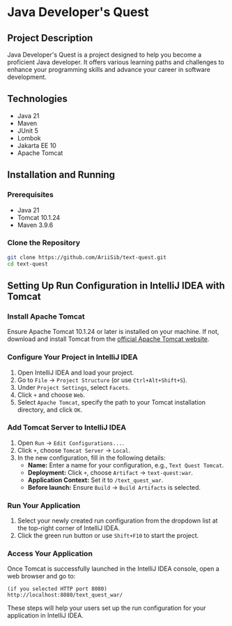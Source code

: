 # Java Developer's Quest

## Project Description
Java Developer's Quest is a project designed to help you become a proficient Java developer.
It offers various learning paths and challenges to enhance your programming skills and advance your career in software development.

## Technologies
- Java 21
- Maven
- JUnit 5
- Lombok
- Jakarta EE 10
- Apache Tomcat

## Installation and Running

### Prerequisites
- Java 21
- Tomcat 10.1.24
- Maven 3.9.6

### Clone the Repository
```sh
git clone https://github.com/AriiSib/text-quest.git
cd text-quest
```

## Setting Up Run Configuration in IntelliJ IDEA with Tomcat

### Install Apache Tomcat

Ensure Apache Tomcat 10.1.24 or later is installed on your machine. If not, download and install Tomcat from the [official Apache Tomcat website](https://tomcat.apache.org/).

### Configure Your Project in IntelliJ IDEA

1. Open IntelliJ IDEA and load your project.
2. Go to `File` -> `Project Structure` (or use `Ctrl+Alt+Shift+S`).
3. Under `Project Settings`, select `Facets`.
4. Click `+` and choose `Web`.
5. Select `Apache Tomcat`, specify the path to your Tomcat installation directory, and click `OK`.

### Add Tomcat Server to IntelliJ IDEA

1. Open `Run` -> `Edit Configurations...`.
2. Click `+`, choose `Tomcat Server` -> `Local`.
3. In the new configuration, fill in the following details:
   - **Name:** Enter a name for your configuration, e.g., `Text Quest Tomcat`.
   - **Deployment:** Click `+`, choose `Artifact` -> `text-quest:war`.
   - **Application Context:** Set it to `/text_quest_war`.
   - **Before launch:** Ensure `Build` -> `Build Artifacts` is selected.

### Run Your Application

1. Select your newly created run configuration from the dropdown list at the top-right corner of IntelliJ IDEA.
2. Click the green run button or use `Shift+F10` to start the project.

### Access Your Application

Once Tomcat is successfully launched in the IntelliJ IDEA console, open a web browser and go to:
````
(if you selected HTTP port 8080)
http://localhost:8080/text_quest_war/
````

These steps will help your users set up the run configuration for your application in IntelliJ IDEA.
